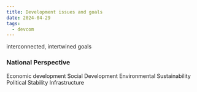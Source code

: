 ```yaml
---
title: Development issues and goals
date: 2024-04-29
tags:
  - devcom
---
```

interconnected, intertwined goals

### National Perspective
Economic development
Social Development
Environmental Sustainability
Political Stability
Infrastructure

